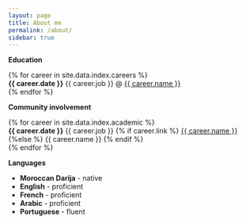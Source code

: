 ```yaml
---
layout: page
title: About me
permalink: /about/
sidebar: true
---
```



**Education**

<div class="archive">
  <div class="timeline" id="timeline">
    {% for career in site.data.index.careers %}
          <div class="archive-title"><div class="archive-year"><strong>{{ career.date }}</strong> {{ career.job }} @ <a href="{{ career.link }}">{{ career.name }}</a></div></div>
    {% endfor %}
  </div>
</div>

<div class="navy-line"></div>

**Community involvement**

<div class="archive">
  <div>
    {% for career in site.data.index.academic %}
         <div ><div ><strong>{{ career.date }}</strong> {{ career.job }} 
          {% if career.link %}
              <a href="{{ career.link }}">{{ career.name }}</a>
          {%else %}
              {{ career.name }}
          {% endif %}
          </div></div>
    {% endfor %}
  </div>
</div>

**Languages**

- **Moroccan Darija** - native
- **English** - proficient
- **French** - proficient
- **Arabic** - proficient
- **Portuguese** - fluent
